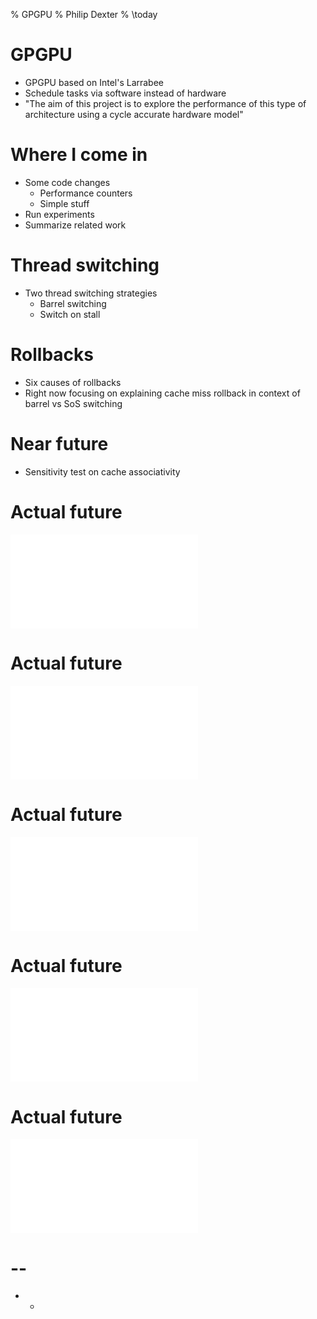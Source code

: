 % GPGPU
% Philip Dexter
% \today

# GPGPU
* GPGPU based on Intel's Larrabee
* Schedule tasks via software instead of hardware
* "The aim of this project is to explore the performance of this type of architecture using a cycle accurate hardware model"

# Where I come in

* Some code changes
	* Performance counters
	* Simple stuff
* Run experiments
* Summarize related work

# Thread switching

* Two thread switching strategies
	* Barrel switching
	* Switch on stall

# Rollbacks

* Six causes of rollbacks
* Right now focusing on explaining cache miss rollback in context of barrel vs SoS switching

# Near future

* Sensitivity test on cache associativity

# Actual future

![](barrel-vs-sos.pdf)

# Actual future

![](cache-associativity-speedup.pdf)

# Actual future

![](hardware-vs-software.pdf)

# Actual future

![](rollback-reduce.pdf)

# Actual future

![](strands-per-core.pdf)

# --

- -
